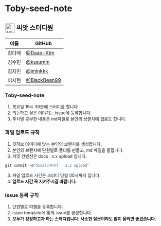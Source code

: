 # Toby-seed-note

## <img src="http://plasedu.org/plas/web/korean/image/level/level01.png" alt="씨앗" align="center" style="margin: 0px; padding: 0px; border: 1px solid rgb(211, 211, 211); outline: none; vertical-align: middle; width: 30px; border-radius: 2px;" title=""> 씨앗 스터디원 

| 이름   | GitHub                                         |
| ------ | ---------------------------------------------- |
| 김다애 | [@Daae-Kim](https://github.com/Daae-Kim) |
| 김수민 | [@kssumin](https://github.com/kssumin) |
| 김지민 | [@jminkkk](https://github.com/jminkkk) |
| 이서현 | [@BlackBean99](https://github.com/BlackBean99) |

### Toby-seed-note 
1. 목요일 19시 30분에 스터디를 합니다
2. 의논하고 싶은 이야기는 issue에 등록합니다.
3. 주차별 공부한 내용은 md파일로 본인의 브랜치에 업로드 합니다.

### 파일 업로드 규칙
1. 깃허브 아이디에 맞는 본인의 브랜치를 생성합니다.
2. 본인의 브랜치에 단원별로 폴더를 만들고, md 파일을 올립니다.
3. 커밋 컨벤션은 docs : x.x upload 입니다.
  ```java
  git commit -m"docs[김수민] : 2.2 upload"
  ```
3. 파일 업로드 시간은 스터디 당일 00시까지 입니다.
4. **업로드 시간 꼭 지켜주시길 바랍니다.**


### issue 등록 규칙
1. 단원별로 라벨을 등록합니다.
2. issue template에 맞게 issue를 생성합니다.
3. **모두가 성장하고자 하는 스터디입니다. 사소한 질문이라도 많이 올리면 좋겠습니다.**
